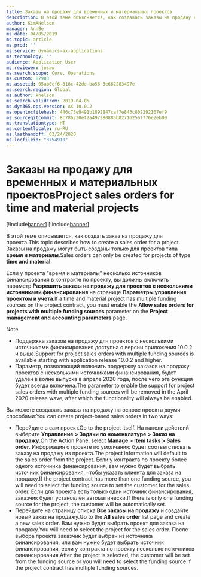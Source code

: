 ```yaml
---
title: Заказы на продажу для временных и материальных проектов
description: В этой теме объясняется, как создавать заказы на продажу на основе проектов для временных и материальных проектов.
author: KimANelson
manager: AnnBe
ms.date: 04/05/2019
ms.topic: article
ms.prod: ''
ms.service: dynamics-ax-applications
ms.technology: ''
audience: Application User
ms.reviewer: josaw
ms.search.scope: Core, Operations
ms.custom: 87983
ms.assetid: 05ab0cf6-318c-42de-ba56-3e662283497e
ms.search.region: Global
ms.author: knelson
ms.search.validFrom: 2019-04-05
ms.dyn365.ops.version: AX 10.0.2
ms.openlocfilehash: 446c73e9491b1892847caf7e843c802292107ef9
ms.sourcegitcommit: 8c786230ef2a497280885b827162561776e2eb00
ms.translationtype: HT
ms.contentlocale: ru-RU
ms.lasthandoff: 03/24/2020
ms.locfileid: "3754910"
---
```

# <a name="project-sales-orders-for-time-and-material-projects"></a><span data-ttu-id="0bbae-103">Заказы на продажу для временных и материальных проектов</span><span class="sxs-lookup"><span data-stu-id="0bbae-103">Project sales orders for time and material projects</span></span>

[!include[banner](../includes/banner.md)]
[!include[banner](../includes/preview-banner.md)]

<span data-ttu-id="0bbae-104">В этой теме описывается, как создать заказ на продажу для проекта.</span><span class="sxs-lookup"><span data-stu-id="0bbae-104">This topic describes how to create a sales order for a project.</span></span> <span data-ttu-id="0bbae-105">Заказы на продажу могут быть созданы только для проектов типа **время и материалы**.</span><span class="sxs-lookup"><span data-stu-id="0bbae-105">Sales orders can only be created for projects of type **time and material**.</span></span>

<span data-ttu-id="0bbae-106">Если у проекта "время и материалы" несколько источников финансирования в контракте по проекту, вы должны включить параметр **Разрешить заказы на продажу для проектов с несколькими источниками финансирования** на странице **Параметры управления проектом и учета**.</span><span class="sxs-lookup"><span data-stu-id="0bbae-106">If a time and material project has multiple funding sources on the project contract, you must enable the **Allow sales orders for projects with multiple funding sources** parameter on the **Project management and accounting parameters** page.</span></span> 

> [!NOTE]
> - <span data-ttu-id="0bbae-107">Поддержка заказов на продажу для проектов с несколькими источниками финансирования доступна с версии приложения 10.0.2 и выше.</span><span class="sxs-lookup"><span data-stu-id="0bbae-107">Support for project sales orders with multiple funding sources is available starting with application release 10.0.2 and higher.</span></span>
> - <span data-ttu-id="0bbae-108">Параметр, позволяющий включить поддержку заказов на продажу проектов с несколькими источниками финансирования, будет удален в волне выпуска в апреле 2020 года, после чего эта функция будет всегда включена.</span><span class="sxs-lookup"><span data-stu-id="0bbae-108">The parameter to enable the support for project sales orders with multiple funding sources will be removed in the April 2020 release wave, after which the functionality will always be enabled.</span></span>

<span data-ttu-id="0bbae-109">Вы можете создавать заказы на продажу на основе проекта двумя способами:</span><span class="sxs-lookup"><span data-stu-id="0bbae-109">You can create project-based sales orders in two ways:</span></span>

- <span data-ttu-id="0bbae-110">Перейдите в сам проект.</span><span class="sxs-lookup"><span data-stu-id="0bbae-110">Go to the project itself.</span></span> <span data-ttu-id="0bbae-111">На панели действий выберите **Управление > Задачи по номенклатуре > Заказ на продажу**.</span><span class="sxs-lookup"><span data-stu-id="0bbae-111">On the Action Pane, select **Manage > Item tasks > Sales order**.</span></span> <span data-ttu-id="0bbae-112">Информация о проекте по умолчанию будет соответствовать заказу на продажу из проекта.</span><span class="sxs-lookup"><span data-stu-id="0bbae-112">The project information will default to the sales order from the project.</span></span> <span data-ttu-id="0bbae-113">Если у контракта по проекту более одного источника финансирования, вам нужно будет выбрать источник финансирования, чтобы указать клиента для заказа на продажу.</span><span class="sxs-lookup"><span data-stu-id="0bbae-113">If the project contract has more than one funding source, you will need to select the funding source to set the customer for the sales order.</span></span> <span data-ttu-id="0bbae-114">Если для проекта есть только один источник финансирования, заказчик будет установлен автоматически.</span><span class="sxs-lookup"><span data-stu-id="0bbae-114">If there is only one funding source for the project, the customer will be automatically set.</span></span>
- <span data-ttu-id="0bbae-115">Перейдите на страницу списка **Все заказы на продажу** и создайте новый заказ на продажу.</span><span class="sxs-lookup"><span data-stu-id="0bbae-115">Go to the **All sales order** list page and create a new sales order.</span></span> <span data-ttu-id="0bbae-116">Вам нужно будет выбрать проект для заказа на продажу.</span><span class="sxs-lookup"><span data-stu-id="0bbae-116">You will need to select the project for the sales order.</span></span> <span data-ttu-id="0bbae-117">После выбора проекта заказчик будет выбран из источника финансирования, или вам нужно будет выбрать источник финансирования, если у контракта по проекту несколько источников финансирования.</span><span class="sxs-lookup"><span data-stu-id="0bbae-117">After the project is selected, the customer will be set from the funding source or you will need to select the funding source if the project contract has multiple funding sources.</span></span>

